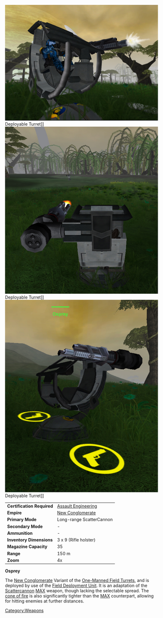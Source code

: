 ![](/images/OspreyFront.jpg "fig:OspreyFront.jpg") Deployable Turret\]\]
![](/images/OspreyRear.jpg "fig:OspreyRear.jpg") Deployable Turret\]\]
![](/images/OspreySide.jpg "fig:OspreySide.jpg") Deployable Turret\]\]

|                            |                                                        |
| -------------------------- | ------------------------------------------------------ |
| **Certification Required** | [Assault Engineering](/Assault_Engineering "wikilink") |
| **Empire**                 | [New Conglomerate](/New_Conglomerate "wikilink")       |
| **Primary Mode**           | Long-range ScatterCannon                               |
| **Secondary Mode**         | \-                                                     |
| **Ammunition**             | \-                                                     |
| **Inventory Dimensions**   | 3 x 9 (Rifle holster)                                  |
| **Magazine Capacity**      | 35                                                     |
| **Range**                  | 150 m                                                  |
| **Zoom**                   | 4x                                                     |

**Osprey**

The [New Conglomerate](/New_Conglomerate "wikilink") Variant of the
[One-Manned Field Turrets](/One-Manned_Field_Turret "wikilink"), and is
deployed by use of the [Field Deployment
Unit](/Field_Deployment_Unit "wikilink"). It is an adaptation of the
[Scattercannon](/Scattercannon "wikilink") [MAX](/MAX "wikilink") weapon,
though lacking the selectable spread. The [cone of
fire](/cone_of_fire "wikilink") is also significantly tighter than the
[MAX](/MAX "wikilink") counterpart, allowing for hitting enemies at
further distances.

[Category:Weapons](/Category:Weapons "wikilink")
